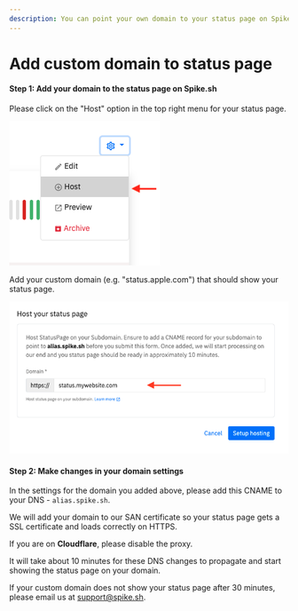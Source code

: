 ```yaml
---
description: You can point your own domain to your status page on Spike.sh.
---
```


# Add custom domain to status page

#### Step 1: Add your domain to the status page on Spike.sh

Please click on the "Host" option in the top right menu for your status page.

![](<../.gitbook/assets/add custom domain 1 (1).png>)

Add your custom domain (e.g. "status.apple.com") that should show your status page.&#x20;

![](<../.gitbook/assets/add custom domain 2.png>)

#### Step 2: Make changes in your domain settings

In the settings for the domain you added above, please add this CNAME to your DNS - `alias.spike.sh`.&#x20;

We will add your domain to our SAN certificate so your status page gets a SSL certificate and loads correctly on HTTPS.&#x20;

If you are on **Cloudflare**, please disable the proxy.

It will take about 10 minutes for these DNS changes to propagate and start showing the status page on your domain.&#x20;

If your custom domain does not show your status page after 30 minutes, please email us at [support@spike.sh](mailto:support@spike.sh).
